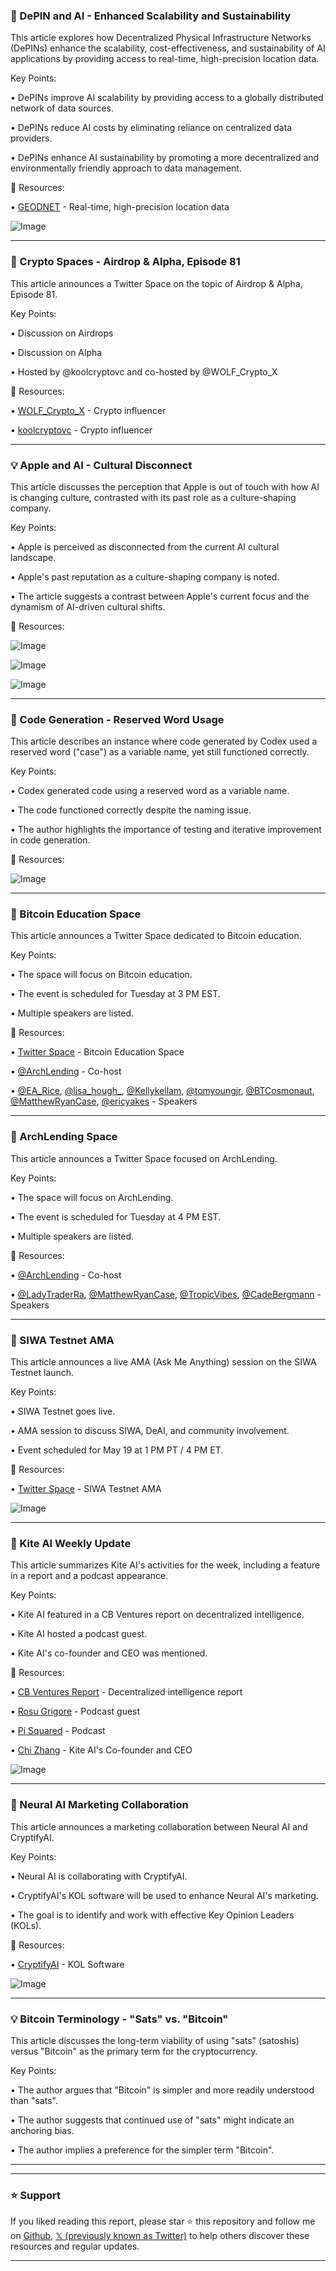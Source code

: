 ### 🤖 DePIN and AI - Enhanced Scalability and Sustainability

This article explores how Decentralized Physical Infrastructure Networks (DePINs) enhance the scalability, cost-effectiveness, and sustainability of AI applications by providing access to real-time, high-precision location data.

Key Points:

• DePINs improve AI scalability by providing access to a globally distributed network of data sources.


• DePINs reduce AI costs by eliminating reliance on centralized data providers.


• DePINs enhance AI sustainability by promoting a more decentralized and environmentally friendly approach to data management.


🔗 Resources:

• [GEODNET](https://x.com/GEODNET_) - Real-time, high-precision location data


![Image](https://pbs.twimg.com/media/GrDvVc7bMAAoQqC?format=jpg&name=small)


---

### 🚀 Crypto Spaces - Airdrop & Alpha, Episode 81

This article announces a Twitter Space on the topic of Airdrop & Alpha, Episode 81.


Key Points:

• Discussion on Airdrops


• Discussion on Alpha


• Hosted by @koolcryptovc and co-hosted by @WOLF_Crypto_X



🔗 Resources:

• [WOLF_Crypto_X](https://x.com/WOLF_Crypto_X) - Crypto influencer


• [koolcryptovc](https://x.com/koolcryptovc) - Crypto influencer


---

### 💡 Apple and AI - Cultural Disconnect

This article discusses the perception that Apple is out of touch with how AI is changing culture, contrasted with its past role as a culture-shaping company.

Key Points:

• Apple is perceived as disconnected from the current AI cultural landscape.


• Apple's past reputation as a culture-shaping company is noted.


• The article suggests a contrast between Apple's current focus and the dynamism of AI-driven cultural shifts.



🔗 Resources:

![Image](https://pbs.twimg.com/media/GrQ1GYEWMAEjoTv?format=jpg&name=small)

![Image](https://pbs.twimg.com/media/GrQ1GYFXAAAm6Rw?format=jpg&name=small)

![Image](https://pbs.twimg.com/media/GrQ1GYJXgAA0Iya?format=jpg&name=small)


---

### 🤖 Code Generation - Reserved Word Usage

This article describes an instance where code generated by Codex used a reserved word ("case") as a variable name, yet still functioned correctly.

Key Points:

• Codex generated code using a reserved word as a variable name.


• The code functioned correctly despite the naming issue.


• The author highlights the importance of testing and iterative improvement in code generation.


🔗 Resources:

![Image](https://pbs.twimg.com/media/GrQ4vWUWAAM1gga?format=png&name=small)


---

### 🚀 Bitcoin Education Space

This article announces a Twitter Space dedicated to Bitcoin education.


Key Points:

• The space will focus on Bitcoin education.


• The event is scheduled for Tuesday at 3 PM EST.


• Multiple speakers are listed.


🔗 Resources:

• [Twitter Space](https://x.com/i/spaces/1nAJEgBpVMaKL) - Bitcoin Education Space


• [@ArchLending](https://x.com/ArchLending) - Co-host


• [@EA_Rice](https://x.com/EA_Rice), [@lisa_hough_](https://x.com/lisa_hough_), [@Kellykellam](https://x.com/Kellykellam), [@tomyoungjr](https://x.com/tomyoungjr), [@BTCosmonaut](https://x.com/BTCosmonaut), [@MatthewRyanCase](https://x.com/MatthewRyanCase), [@ericyakes](https://x.com/ericyakes) - Speakers


---

### 🚀 ArchLending Space

This article announces a Twitter Space focused on ArchLending.


Key Points:

• The space will focus on ArchLending.


• The event is scheduled for Tuesday at 4 PM EST.


• Multiple speakers are listed.


🔗 Resources:

• [@ArchLending](https://x.com/ArchLending) - Co-host


• [@LadyTraderRa](https://x.com/LadyTraderRa), [@MatthewRyanCase](https://x.com/MatthewRyanCase), [@TropicVibes](https://x.com/TropicVibes), [@CadeBergmann](https://x.com/CadeBergmann) - Speakers



---

### 🚀 SIWA Testnet AMA

This article announces a live AMA (Ask Me Anything) session on the SIWA Testnet launch.


Key Points:

• SIWA Testnet goes live.


• AMA session to discuss SIWA, DeAI, and community involvement.


• Event scheduled for May 19 at 1 PM PT / 4 PM ET.


🔗 Resources:

• [Twitter Space](https://x.com/i/spaces/1yoJMopmeldKQ) - SIWA Testnet AMA


![Image](https://pbs.twimg.com/media/GrQgCM-W8AADNqO?format=jpg&name=small)


---

### 🤖 Kite AI Weekly Update

This article summarizes Kite AI's activities for the week, including a feature in a report and a podcast appearance.


Key Points:

• Kite AI featured in a CB Ventures report on decentralized intelligence.


• Kite AI hosted a podcast guest.


• Kite AI's co-founder and CEO was mentioned.



🔗 Resources:

• [CB Ventures Report](https://x.com/cbventures) - Decentralized intelligence report


• [Rosu Grigore](https://x.com/RosuGrigore) - Podcast guest


• [Pi Squared](https://x.com/Pi_Squared_Pi2) - Podcast


• [Chi Zhang](https://x.com/ChiZhangData) - Kite AI's Co-founder and CEO


![Image](https://pbs.twimg.com/media/GrPtBBsWAAAdKg4?format=png&name=small)


---

### 🚀 Neural AI Marketing Collaboration

This article announces a marketing collaboration between Neural AI and CryptifyAI.


Key Points:

• Neural AI is collaborating with CryptifyAI.


• CryptifyAI's KOL software will be used to enhance Neural AI's marketing.


• The goal is to identify and work with effective Key Opinion Leaders (KOLs).


🔗 Resources:

• [CryptifyAI](https://x.com/CryptifyAI) - KOL Software


![Image](https://pbs.twimg.com/media/Gq1LLJUbcAANez2?format=jpg&name=small)


---

### 💡 Bitcoin Terminology - "Sats" vs. "Bitcoin"

This article discusses the long-term viability of using "sats" (satoshis) versus "Bitcoin" as the primary term for the cryptocurrency.


Key Points:

• The author argues that "Bitcoin" is simpler and more readily understood than "sats".


• The author suggests that continued use of "sats" might indicate an anchoring bias.


• The author implies a preference for the simpler term "Bitcoin".



---


---

### ⭐️ Support

If you liked reading this report, please star ⭐️ this repository and follow me on [Github](https://github.com/Drix10), [𝕏 (previously known as Twitter)](https://x.com/DRIX_10_) to help others discover these resources and regular updates.

---